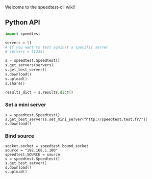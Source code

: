 Welcome to the speedtest-cli wiki!

## Python API

```python
import speedtest

servers = []
# If you want to test against a specific server
# servers = [1234]

s = speedtest.Speedtest()
s.get_servers(servers)
s.get_best_server()
s.download()
s.upload()
s.share()

results_dict = s.results.dict()
```

### Set a mini server
```
s = speedtest.Speedtest()
s.get_best_server(s.set_mini_server("http://speedtest.test.fr/"))
s.download()
```

### Bind source
```
socket.socket = speedtest.bound_socket
source = "192.168.1.100"
speedtest.SOURCE = source
s = speedtest.Speedtest()
s.get_best_server()
s.download()
s.upload()
```